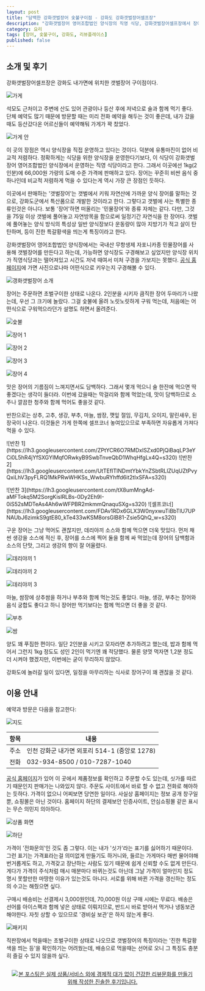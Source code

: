 ```yaml
---
layout: post
title: "담백한 강화갯벌장어 숯불구이점 - 강화도 강화갯벌장어셀프장"
description: "강화갯벌장어 영어조합법인 양식장의 직영 식당, 강화갯벌장어셀프장에서 장어를 먹어봤다."
category: 요리
tags: [장어, 숯불구이, 강화도, 리뷰플레이스]
published: false
---
```


## 소개 및 후기

강화갯벌장어셀프장은 강화도 내가면에 위치한 갯벌장어 구이점이다.

![가게](https://lh3.googleusercontent.com/ggkweZWkxI_Mnis8doOcMj3MLw3ygsteXHDPt9Fhqczw1DOSWSwq-TX274s-hM9iDUyOzl21YtcWcA=s560)

석모도 근처이고 주변에 산도 있어
관광이나 등산 후에 저녁으로 술과 함께 먹기 좋다.
단체 예약도 많기 때문에 방문할 때는 미리 전화 예약을 해두는 것이 좋은데,
내가 갔을때도 등산갔다온 어르신들이 예약해둬 가게가 꽉 찼었다.

![가게 안](https://lh3.googleusercontent.com/3kPEZ-dkHTSAr-kvyTYq6Qp4OdEpoS4SQhoEPDC7vVLVHXaGUIsgHdqNjx4sxcQ3GhGu_wDP2rJE2A=s560)

이 곳의 장점은 역시 양식장을 직접 운영하고 있다는 것이다.
덕분에 유통마진이 없어 비교적 저렴하다.
정확하게는 식당을 위한 양식장을 운영한다기보다,
이 식당이 강화갯벌장어 영어조합법인 양식장에서 운영하는 직영 식당이라고 한다.
그래서 이곳에선 1kg(2인분)에 66,000원 가량의 도매 수준 가격에 판매하고 있다.
장어는 꾸준히 비싼 음식 중 하나인데 비교적 저렴하게 먹을 수 있다는게 역시 가장 큰 장점인 듯하다.

이곳에서 판매하는 '갯벌장어'는 갯벌에서 키워 자연산에 가까운 양식 장어를 말하는 것으로,
강화도군에서 특산품으로 개발한 것이라고 한다.
그렇다고 갯벌에 사는 특별한 종류인것은 아니다.
보통 '장어'하면 떠올리는 '민물장어'와 종류 자체는 같다.
다만, 그것을 75일 이상 갯벌에 풀어놓고 자연방목을 함으로써
일정기간 자연식을 한 장어다.
갯벌에 풀어놓는 양식 방식의 특성상
일반 양식장보다 운동량이 많아 지방기가 적고 살이 탄탄하며,
등이 진한 특갈황색을 띄는게 특징이라고 한다.

강화갯벌장어 영어조합법인 양식장에서는 국내산 무항생제 자포니카종 민물장어를 사용해
갯벌장어를 만든다고 하는데,
가능하면 양식장도 구경해보고 싶었지만
양식장 위치가 직영식당과는 떨어져있고 시간도 저녁 때여서 미처 구경을 가보지는 못했다.
[공식 홈페이지](http://www.ghjanga.com/)에 가면 사진으로나마 어떤식으로 키우는지 구경해볼 수 있다.

![갱화갯벌장어 소개](https://lh3.googleusercontent.com/-cpK7heCqHC4/Wfjw9bbKfnI/AAAAAAAAaSg/ul8PebieCu0CRHTrYNELZu8qDr1BRpYDQCE0YBhgL/s560/ghjanga.jpg)

장어는 주문하면 초벌구이한 상태로 나온다.
2인분을 시키자 큼직한 장어 두마리가 나왔는데, 우선 그 크기에 놀랐다.
그걸 숯불에 올려 노릿노릿하게 구워 먹는데,
처음에는 어떤식으로 구워먹으라던가 설명도 하면서 올려준다.

![숯불](https://lh3.googleusercontent.com/EdjwdrxB61oZjztIbGZJFBEDPmevwTI5wL5lQ3QaaOdJXmUogJ2f1Ei_7Fl7oogomebMJRghP824Og=s560)

![장어 1](https://lh3.googleusercontent.com/DYBtblYcYHU3M_hUwQCegrddFp47S2jFV8SsClwDf9plV2IrK1DZrPA8G24wTa0mHBh8-uo9FZS7HQ=s560)

![장어 2](https://lh3.googleusercontent.com/T6L9qw7FaiC8lRPI4jXtTeERXawezQkx4HOjuqBSUHo88yfd5xXW8KpFb0nlcMxqNH0zLHaowFhKdA=s560)

![장어 3](https://lh3.googleusercontent.com/k8ZrpR9O8ARhvnViuSaEofEqkjkkiLPhEcRcsDhjwOmt42hRHUaTCb0jqxNdkb3S2wcERGEjP_h-iA=s560)

![장어 4](https://lh3.googleusercontent.com/tzLBsSsRjZvFwdckZ_YBZjlveBldCOeVSlLGLh0NsZYte-uP-E3x-WLfaLDiWTNlneqqnkNpwlaEyQ=s560)

맛은 장어의 기름짐이 느껴지면서도 담백하다.
그래서 몇개 먹으니 술 한잔에 먹으면 딱 좋겠다는 생각이 들더라.
이번에 갔을때는 막걸리와 함께 먹었는데, 맛이 담백하므로 소주나 깔끔한 청주와 함께 먹어도 좋을것 같다.

반찬으로는 상추, 고추, 생강, 부추, 마늘, 쌈장, 깻잎 절임, 무김치, 오이지, 말린새우, 된장국이 나온다.
이것들은 가게 한쪽에 셀프코너 놓여있으므로 부족하면 자유롭게 가져다 먹을 수 있다.

<p class="center" markdown="1">
![반찬 1](https://lh3.googleusercontent.com/ZPtYCR6O7RMDxlSZxd0PjQiBaqLP3eYCi0L5hR4jYfSXGYIMqfORwkyB9SwbTnveQbD1WhqHfgLx4Q=s320)
![반찬 2](https://lh3.googleusercontent.com/UtTEfITlNDmtYbkYnZSbtRLlZUqUZtPvyQxiLhV3pyFLRQ1MkPRwWHKSs_WwbuRYhffd6it2tIxSFA=s320)
</p>

<p class="center" markdown="1">
![반찬 3](https://lh3.googleusercontent.com/tX8umMngAd-aMFTokq5M2SorgKislRLBs-0Dy2Eh9I-0iS52sMDTeAs4Ah6wWFPBR2mkmmQnaquSXg=s320)
![셀프코너](https://lh3.googleusercontent.com/FDAv1RDx6GLX3W0nyxwuTiBbTlU7UPNAUbJ6zimkS9gtE80_kTe433wKSM8orsGlB81-Zsie5QhQ_w=s320)
</p>

구운 장어는 그냥 먹어도 괜찮지만,
데리야끼 소스와 함께 먹으면 더욱 맛있다.
먼저 채썬 생강을 소스에 적신 후, 장어를 소스에 찍어 둘을 함께 싸 먹었는데
장어의 담백함과 소스의 단맛, 그리고 생강의 향이 잘 어울렸다.

![데리야끼 1](https://lh3.googleusercontent.com/4FzI-FS5rOXNNaG-uUdck9blffu-aDuHNVicyZtL-fQoHBqXKqxVXSo2Fcl2X88s7KxE3mWGng9kGQ=s560)

![데리야끼 2](https://lh3.googleusercontent.com/wxfRmAvKDxzfmgCg_-NTBY20O3iqtbZyYo2M3PnPK4RZDyn1a_YWxX14x5Rn5SYH9EdKZLO_JTo9mQ=s560)

![데리야끼 3](https://lh3.googleusercontent.com/6x_-hVAWkTxpfSOtLqQ6tIdZdAlwVj1SE_XtxAZ59bPruPxWc4NHX9ye1vye4PkQ4e1Ogz549d2LQQ=s560)

마늘, 쌈장에 상추쌈을 하거나 부추와 함께 먹는것도 좋았다.
마늘, 생강, 부추는 장어와 음식 궁합도 좋다고 하니 장어만 먹기보다는 함께 먹으면 더 좋을 것 같다.

![부추](https://lh3.googleusercontent.com/7a71Brf3xDCrkXmq-8par0KMXVLZsPiaS3oV-KalXeyVKjxX_Zt6Z86VykoONp6X3r407E1Sy0TZWw=s560)

![쌈](https://lh3.googleusercontent.com/ptboeAaz1zjbQXKO2spAHysEJGeKuKBHkOX4jO5n86pY0yE3w3zZyutLBfJIeKq02o4m1PX1kcOvXw=s560)

양도 꽤 푸짐한 편이다.
일단 2인분을 시키고 모자라면 추가하려고 했는데,
밥과 함께 먹어서 그런지 1kg 정도도 성인 2인이 먹기엔 꽤 적당했다.
물론 양껏 먹자면 1,2분 정도 더 시켜야 했겠지만,
이번에는 굳이 무리하지 않았다.

강화도에 놀러갈 일이 있다면,
일정을 마무리하는 식사로 장어구이 꽤 괜찮을 것 같다.



## 이용 안내

예약과 방문은 다음을 참고한다:

![지도](https://lh3.googleusercontent.com/-7ubPHNnoj1U/WfjuUknn7pI/AAAAAAAAaSA/diDqGGES-M4VuHq9tQQ1Mf0KqikpjEgdgCE0YBhgL/s560/ghjanga-self-restaurant-map.png)

항목 | 내용
-----|------
주소 | 인천 강화군 내가면 외포리 514-1 (중앙로 1278)
전화 | 032-934-8500 / 010-7287-1040

[공식 홈페이지](http://www.ghjanga.com/)가 있어
이 곳에서 제품정보를 확인하고 주문할 수도 있는데,
싯가를 따르기 때문인지 판매가는 나와있지 않다.
주문도 사이트에서 바로 할 수 없고 전화로 해야하는 듯하다.
가격이 없으니 어찌보면 당연한 일이다.
사실상 홈페이지는 정보 공개 창구일 뿐, 쇼핑몰은 아닌 것이다.
홈페이지 하단의 결제보안 인증사이트, 안심쇼핑몰 같은 표시는 무슨 의민지 의아하다.

![상품 화면](https://lh3.googleusercontent.com/-3Gng_yldtwE/WfjznCDBYTI/AAAAAAAAaS4/DlK55T8Kf_AmGBBvfj8AvInGZpYkPlFPACE0YBhgL/s560/ghjanga-P000000K.jpg "가격이 없고, 주문 버튼도 없다.")

![하단](https://lh3.googleusercontent.com/-IyLGBz3QNDQ/Wfjz8PoLvnI/AAAAAAAAaTI/dt4pTNtp98IAvo5xD5TIlc8QfaZfHnAawCE0YBhgL/s560/ghjanga-tail.png "쇼핑몰처럼 이런저런 표시가 달려있지만...")

가격이 '전화문의'인 것도 좀 그렇다.
이는 내가 '싯가'라는 표기를 싫어하기 때문이다.
그런 표기는 가격표라는걸 의미없게 만들기도 하거니와,
들르는 가게마다 매번 물어야해 번거롭게도 하고,
가격갖고 장난하는 사람도 있기 때문에 쉽게 신뢰할 수도 없게 만든다.
게다가 가격이 주식처럼 매시 매분마다 바뀌는것도 아닌데
그날 가격이 얼마인지 정도 명시 못할만한 마땅한 이유가 있는것도 아니다.
서로를 위해 바뀐 가격을 갱신하는 정도의 수고는 해줬으면 싶다.

구매시 배송비는 선결제시 3,000원인데, 70,000원 이상 구매 시에는 무료다.
배송은 선어를 아이스팩과 함께 넣은 상태로 이뤄지므로,
반드시 바로 받아서 먹거나 냉동보관해야한다.
자칫 상할 수 있으므로 '경비실 보관'은 하지 않는게 좋다.

![패키지](https://lh3.googleusercontent.com/-Ce6t9wp4JDo/Wfj1SSbNSzI/AAAAAAAAaTg/6LNTSYGct3QquXhNNU3_rVRw4jUKynI_ACE0YBhgL/s560/ghjanga-P000000K-package.jpg "배송은 선어 상태로 하므로, 받으면 바로 먹거나 냉장고에 넣어야 한다.")

직판장에서 먹을때는 초벌구이한 상태로 나오므로
갯벌장어의 특징이라는 '진한 특갈황색을 띄는 등'을 확인하기는 어려웠는데,
배송으로 먹을때는 선어로 오니 그 특징도 충분히 즐길 수 있지 않을까 싶다.



<div style="text-align: center; padding: 1em;"><a href="http://reviewplace.co.kr/detail.php?number=10277" target="_blank"><img src="http://reviewplace.co.kr/blog_traffic.php?key=MTAyNzd8cmV6bm9h" border="0" alt="본 포스팅은 실제 상품/서비스 외에 경제적 대가 없이 건강한 리뷰문화를 만들기 위해 작성한 진솔한 후기입니다."></a></div>
